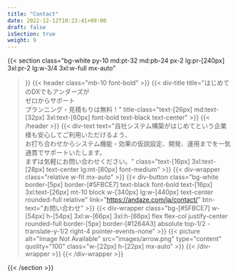 ```yaml
---
title: "Contact"
date: 2022-12-12T10:23:41+09:00
draft: false
isSection: true
weight: 9
---
```


{{< section
    class="bg-white py-10 md:pt-32 md:pb-24 px-2 lg:pr-[240px] 3xl:pr-2 lg:w-3/4 3xl:w-full mx-auto"
>}}
    {{< header
        class="mb-10 font-bold"
    >}}
        {{< div-title
            title="はじめてのDXでもアンダーズが<br class='hidden 3xl:block'>ゼロからサポート<br class='hidden 3xl:block'>プランニング・見積もりは無料！"
            title-class="text-[26px] md:text-[32px] 3xl:text-[60px] font-bold text-black text-center"
        >}}
    {{< /header >}}
    {{< div-text
        text="自社システム構築がはじめてという企業様も安心してご利用いただけるよう、<br class='hidden 3xl:block'>お打ち合わせからシステム機能・効果の仮説設定、開発、運用までを一気通貫でサポートいたします。<br class='hidden 3xl:block'>まずは気軽にお問い合わせください。"
        class="text-[16px] 3xl:text-[28px] text-center lg:mt-[80px] font-medium"
    >}}
    {{< div-wrapper
        class="relative w-fit mx-auto"
    >}}
        {{< div-button
            class="bg-white border-[5px] border-[#5FBCE7] text-black font-bold text-[16px] 3xl:text-[26px] mt-10 block w-[340px] lg:w-[440px] text-center rounded-full relative"
            link="https://andaze.com/ja/contact/"
            btn-text="お問い合わせ"
        >}}
        {{< div-wrapper
            class="bg-[#5FBCE7] w-[54px] h-[54px] 3xl:w-[66px] 3xl:h-[66px] flex flex-col justify-center rounded-full border-[5px] border-[#1264A3] absolute top-1/2 -translate-y-1/2 right-4 pointer-events-none"
        >}}
            {{< picture
                alt="Image Not Available" src="images/arrow.png" type="content" quolity="100" class="w-[22px] h-[22px] mx-auto"
            >}}
        {{< /div-wrapper >}}
    {{< /div-wrapper >}}

{{< /section >}}